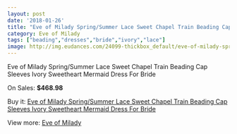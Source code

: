 ```yaml
---
layout: post
date: '2018-01-26'
title: "Eve of Milady Spring/Summer Lace Sweet Chapel Train Beading Cap Sleeves Ivory Sweetheart Mermaid Dress For Bride"
category: Eve of Milady
tags: ["beading","dresses","bride","ivory","lace"]
image: http://img.eudances.com/24099-thickbox_default/eve-of-milady-spring-summer-lace-sweet-chapel-train-beading-cap-sleeves-ivory-sweetheart-mermaid-dress-for-bride.jpg
---
```

Eve of Milady Spring/Summer Lace Sweet Chapel Train Beading Cap Sleeves Ivory Sweetheart Mermaid Dress For Bride

On Sales: **$468.98**
<a href="https://www.eudances.com/en/eve-of-milady/8030-eve-of-milady-spring-summer-lace-sweet-chapel-train-beading-cap-sleeves-ivory-sweetheart-mermaid-dress-for-bride.html"><amp-img layout="responsive" width="600" height="600" src="//img.eudances.com/24099-thickbox_default/eve-of-milady-spring-summer-lace-sweet-chapel-train-beading-cap-sleeves-ivory-sweetheart-mermaid-dress-for-bride.jpg" alt="Eve of Milady Spring/Summer Lace Sweet Chapel Train Beading Cap Sleeves Ivory Sweetheart Mermaid Dress For Bride 0" /></a>
<a href="https://www.eudances.com/en/eve-of-milady/8030-eve-of-milady-spring-summer-lace-sweet-chapel-train-beading-cap-sleeves-ivory-sweetheart-mermaid-dress-for-bride.html"><amp-img layout="responsive" width="600" height="600" src="//img.eudances.com/24102-thickbox_default/eve-of-milady-spring-summer-lace-sweet-chapel-train-beading-cap-sleeves-ivory-sweetheart-mermaid-dress-for-bride.jpg" alt="Eve of Milady Spring/Summer Lace Sweet Chapel Train Beading Cap Sleeves Ivory Sweetheart Mermaid Dress For Bride 1" /></a>
<a href="https://www.eudances.com/en/eve-of-milady/8030-eve-of-milady-spring-summer-lace-sweet-chapel-train-beading-cap-sleeves-ivory-sweetheart-mermaid-dress-for-bride.html"><amp-img layout="responsive" width="600" height="600" src="//img.eudances.com/24101-thickbox_default/eve-of-milady-spring-summer-lace-sweet-chapel-train-beading-cap-sleeves-ivory-sweetheart-mermaid-dress-for-bride.jpg" alt="Eve of Milady Spring/Summer Lace Sweet Chapel Train Beading Cap Sleeves Ivory Sweetheart Mermaid Dress For Bride 2" /></a>
<a href="https://www.eudances.com/en/eve-of-milady/8030-eve-of-milady-spring-summer-lace-sweet-chapel-train-beading-cap-sleeves-ivory-sweetheart-mermaid-dress-for-bride.html"><amp-img layout="responsive" width="600" height="600" src="//img.eudances.com/24100-thickbox_default/eve-of-milady-spring-summer-lace-sweet-chapel-train-beading-cap-sleeves-ivory-sweetheart-mermaid-dress-for-bride.jpg" alt="Eve of Milady Spring/Summer Lace Sweet Chapel Train Beading Cap Sleeves Ivory Sweetheart Mermaid Dress For Bride 3" /></a>

Buy it: [Eve of Milady Spring/Summer Lace Sweet Chapel Train Beading Cap Sleeves Ivory Sweetheart Mermaid Dress For Bride](https://www.eudances.com/en/eve-of-milady/8030-eve-of-milady-spring-summer-lace-sweet-chapel-train-beading-cap-sleeves-ivory-sweetheart-mermaid-dress-for-bride.html "Eve of Milady Spring/Summer Lace Sweet Chapel Train Beading Cap Sleeves Ivory Sweetheart Mermaid Dress For Bride")

View more: [Eve of Milady](https://www.eudances.com/en/123-eve-of-milady "Eve of Milady")